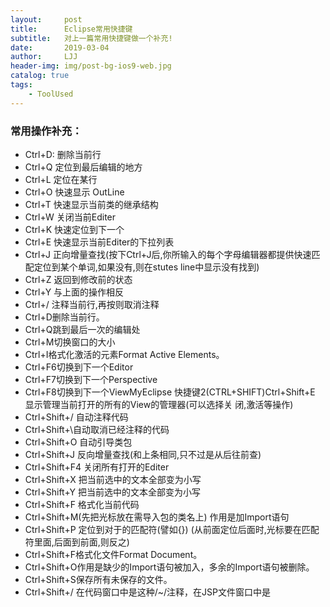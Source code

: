 ```yaml
---
layout:     post
title:      Eclipse常用快捷键
subtitle:   对上一篇常用快捷键做一个补充!
date:       2019-03-04
author:     LJJ
header-img: img/post-bg-ios9-web.jpg
catalog: true
tags:
    - ToolUsed
---
```


### 常用操作补充：

- Ctrl+D: 删除当前行
- Ctrl+Q 定位到最后编辑的地方
- Ctrl+L 定位在某行
- Ctrl+O 快速显示 OutLine
- Ctrl+T 快速显示当前类的继承结构
- Ctrl+W 关闭当前Editer
- Ctrl+K 快速定位到下一个
- Ctrl+E 快速显示当前Editer的下拉列表
- Ctrl+J 正向增量查找(按下Ctrl+J后,你所输入的每个字母编辑器都提供快速匹配定位到某个单词,如果没有,则在stutes line中显示没有找到)
- Ctrl+Z 返回到修改前的状态
- Ctrl+Y 与上面的操作相反
- Ctrl+/ 注释当前行,再按则取消注释
- Ctrl+D删除当前行。
- Ctrl+Q跳到最后一次的编辑处
- Ctrl+M切换窗口的大小
- Ctrl+I格式化激活的元素Format Active Elements。
- Ctrl+F6切换到下一个Editor
- Ctrl+F7切换到下一个Perspective
- Ctrl+F8切换到下一个ViewMyEclipse 快捷键2(CTRL+SHIFT)Ctrl+Shift+E 显示管理当前打开的所有的View的管理器(可以选择关 闭,激活等操作)
- Ctrl+Shift+/ 自动注释代码
- Ctrl+Shift+\自动取消已经注释的代码
- Ctrl+Shift+O 自动引导类包
- Ctrl+Shift+J 反向增量查找(和上条相同,只不过是从后往前查)
- Ctrl+Shift+F4 关闭所有打开的Editer
- Ctrl+Shift+X 把当前选中的文本全部变为小写
- Ctrl+Shift+Y 把当前选中的文本全部变为小写
- Ctrl+Shift+F 格式化当前代码
- Ctrl+Shift+M(先把光标放在需导入包的类名上) 作用是加Import语句
- Ctrl+Shift+P 定位到对于的匹配符(譬如{}) (从前面定位后面时,光标要在匹配符里面,后面到前面,则反之)
- Ctrl+Shift+F格式化文件Format Document。
- Ctrl+Shift+O作用是缺少的Import语句被加入，多余的Import语句被删除。
- Ctrl+Shift+S保存所有未保存的文件。
- Ctrl+Shift+/ 在代码窗口中是这种/~/注释，在JSP文件窗口中是 <!--~-->
